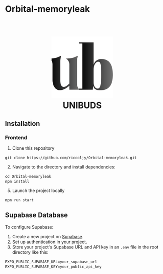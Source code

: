 # Orbital-memoryleak

<h1 align="center">
  <br>
  <a><img src=assets/images/unibuds.png alt="UNIBUDS" width="200"></a>
  <br>
    UNIBUDS
  <br>
</h1>

## Installation

### Frontend

1. Clone this repository
 ``` 
git clone https://github.com/riccoljy/Orbital-memoryleak.git
```
2. Navigate to the directory and install dependencies:
```
cd Orbital-memoryleak
npm install
```
5. Launch the project locally
```
npm run start
```

## Supabase Database
To configure Supabase:
1. Create a new project on [Supabase](https://supabase.com/).
2. Set up authentication in your project.
3. Store your project's Supabase URL and API key in an `.env` file in the root directory like this:
```
EXPO_PUBLIC_SUPABASE_URL=your_supabase_url
EXPO_PUBLIC_SUPABASE_KEY=your_public_api_key
```
